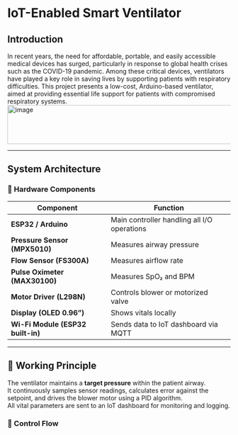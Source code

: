 # IoT-Enabled Smart Ventilator

## Introduction
In recent years, the need for affordable, portable, and easily accessible medical devices has surged, particularly in response to global health crises such as the COVID-19 pandemic. Among these critical devices, ventilators have played a key role in saving lives by supporting patients with respiratory difficulties. This project presents a low-cost, Arduino-based ventilator, aimed at providing essential life support for patients with compromised respiratory systems.
<img width="8010" height="88" alt="image" src="https://github.com/user-attachments/assets/514322ba-357e-4e7a-ba74-ce85ddef0138" />


---

## System Architecture

### 🧩 Hardware Components
| Component | Function |
|------------|-----------|
| **ESP32 / Arduino** | Main controller handling all I/O operations |
| **Pressure Sensor (MPX5010)** | Measures airway pressure |
| **Flow Sensor (FS300A)** | Measures airflow rate |
| **Pulse Oximeter (MAX30100)** | Measures SpO₂ and BPM |
| **Motor Driver (L298N)** | Controls blower or motorized valve |
| **Display (OLED 0.96”)** | Shows vitals locally |
| **Wi-Fi Module (ESP32 built-in)** | Sends data to IoT dashboard via MQTT |

---

## 📡 Working Principle
The ventilator maintains a **target pressure** within the patient airway.  
It continuously samples sensor readings, calculates error against the setpoint, and drives the blower motor using a PID algorithm.  
All vital parameters are sent to an IoT dashboard for monitoring and logging.

### 🔁 Control Flow

